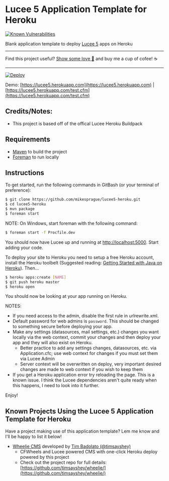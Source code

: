 # Lucee 5 Application Template for Heroku

[![Known Vulnerabilities](https://snyk.io/test/github/mikesprague/lucee5-heroku/badge.svg?targetFile=pom.xml)](https://snyk.io/test/github/mikesprague/lucee5-heroku?targetFile=pom.xml)

Blank application template to deploy [Lucee 5](http://lucee.org) apps on Heroku

---

Find this project useful? [Show some love :revolving_hearts:](https://www.creatorlove.com/mikesprague/lucee-5-heroku-buildpack) and buy me a cup of cofee! :coffee:

---

[![Deploy](https://www.herokucdn.com/deploy/button.png)](https://heroku.com/deploy)

Demo: [https://lucee5.herokuapp.com](https://lucee5.herokuapp.com) | [https://lucee5.herokuapp.com/test.cfm](https://lucee5.herokuapp.com/test.cfm)

## Credits/Notes:

- This project is based off of the offical Lucee Heroku Buildpack

## Requirements

- [Maven](http://maven.apache.org/) to build the project
- [Foreman](https://github.com/ddollar/foreman) to run locally

## Instructions

To get started, run the following commands in GitBash (or your terminal of preference):

```bash
$ git clone https://github.com/mikesprague/lucee5-heroku.git
$ cd lucee5-heroku
$ mvn package
$ foreman start
```

NOTE: On Windows, start foreman with the following command:

```bash
$ foreman start -f Procfile.dev
```

You should now have Lucee up and running at <http://localhost:5000>. Start adding your code.

To deploy your site to Heroku you need to setup a free Heroku account, install the Heroku toolbelt (Suggested reading: [Getting Started with Java on Heroku](https://devcenter.heroku.com/articles/getting-started-with-java)). Then...

```bash
$ heroku apps:create [NAME]
$ git push heroku master
$ heroku open
```

You should now be looking at your app running on Heroku.

NOTES:

* If you need access to the admin, disable the first rule in urlrewrite.xml.
* Default password for web admins is `password`. This should be changed to something secure before deploying your app.
* Make any settings (datasources, mail settings, etc.) changes you want locally via the web context, commit your changes and then deploy your app and they will also exist on Heroku.
  * Better practice to add any settings changes, datasources, etc. via Application.cfc; use web context for changes if you must set them via Lucee Admin
  * Server context will be overwritten on deploy, very important desired changes are made to web context if you wish to keep them
* If you get a Heroku application error try reloading the page. This is a known issue. I think the Lucee dependencies aren't quite ready when this happens, I need to look into it further.

Enjoy!

## Known Projects Using the Lucee 5 Application Template for Heroku

Have a project making use of this application template? Lem me know and I'll be happy to list it below!

* [Wheelie CMS](https://github.com/timsayshey/wheelie/) developed by [Tim Badolato (@timsayshey)](https://github.com/timsayshey)
  * CFWheels and Lucee powered CMS with one-click Heroku deploy powered by this project
  * Check out the project repo for full details: [https://github.com/timsayshey/wheelie/](https://github.com/timsayshey/wheelie/)
